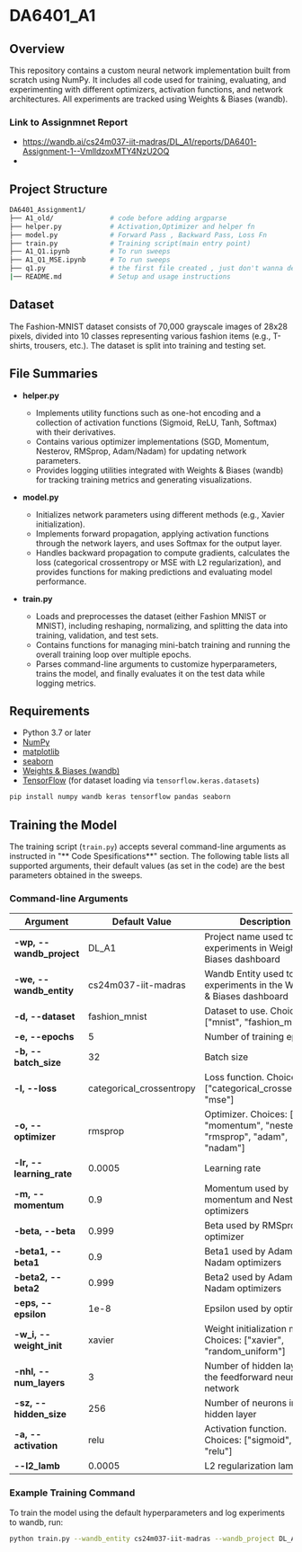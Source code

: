 # DA6401_A1

## Overview

This repository contains a custom neural network implementation built from scratch using NumPy. It includes all code used for training, evaluating, and experimenting with different optimizers, activation functions, and network architectures. All experiments are tracked using Weights & Biases (wandb).

### Link to Assignmnet Report
 - https://wandb.ai/cs24m037-iit-madras/DL_A1/reports/DA6401-Assignment-1--VmlldzoxMTY4NzU2OQ
 - 
## Project Structure
```bash
DA6401_Assignment1/
├── A1_old/              # code before adding argparse 
├── helper.py            # Activation,Optimizer and helper fn
├── model.py             # Forward Pass , Backward Pass, Loss Fn
├── train.py             # Training script(main entry point)
├── A1_Q1.ipynb          # To run sweeps
├── A1_Q1_MSE.ipynb      # To run sweeps
├── q1.py                # the first file created , just don't wanna delete it ! :)
|── README.md            # Setup and usage instructions
```

## Dataset
The Fashion-MNIST dataset consists of 70,000 grayscale images of 28x28 pixels, divided into 10 classes representing various fashion items (e.g., T-shirts, trousers, etc.). The dataset is split into training and testing set.

## File Summaries

- **helper.py**  
  - Implements utility functions such as one-hot encoding and a collection of activation functions (Sigmoid, ReLU, Tanh, Softmax) with their derivatives.
  - Contains various optimizer implementations (SGD, Momentum, Nesterov, RMSprop, Adam/Nadam) for updating network parameters.
  - Provides logging utilities integrated with Weights & Biases (wandb) for tracking training metrics and generating visualizations.

- **model.py**  
  - Initializes network parameters using different methods (e.g., Xavier initialization).
  - Implements forward propagation, applying activation functions through the network layers, and uses Softmax for the output layer.
  - Handles backward propagation to compute gradients, calculates the loss (categorical crossentropy or MSE with L2 regularization), and provides functions for making predictions and evaluating model performance.

- **train.py**  
  - Loads and preprocesses the dataset (either Fashion MNIST or MNIST), including reshaping, normalizing, and splitting the data into training, validation, and test sets.
  - Contains functions for managing mini-batch training and running the overall training loop over multiple epochs.
  - Parses command-line arguments to customize hyperparameters, trains the model, and finally evaluates it on the test data while logging metrics.




## Requirements

- Python 3.7 or later
- [NumPy](https://numpy.org/)
- [matplotlib](https://matplotlib.org/)
- [seaborn](https://seaborn.pydata.org/)
- [Weights & Biases (wandb)](https://wandb.ai/)
- [TensorFlow](https://www.tensorflow.org/) (for dataset loading via `tensorflow.keras.datasets`)

```bash
pip install numpy wandb keras tensorflow pandas seaborn
```

## Training the Model

The training script (`train.py`) accepts several command-line arguments as instructed in "** Code Spesifications**" section. The following table lists all supported arguments, their default values (as set in the code) are the best parameters obtained in the sweeps.

### Command-line Arguments

| Argument                  | Default Value              | Description                                                                      |
|---------------------------|----------------------------|----------------------------------------------------------------------------------|
| **-wp, --wandb_project**  | DL_A1                      | Project name used to track experiments in Weights & Biases dashboard             |
| **-we, --wandb_entity**   | cs24m037-iit-madras        | Wandb Entity used to track experiments in the Weights & Biases dashboard         |
| **-d, --dataset**         | fashion_mnist              | Dataset to use. Choices: ["mnist", "fashion_mnist"]                              |
| **-e, --epochs**          | 5                          | Number of training epochs                                                        |
| **-b, --batch_size**      | 32                         | Batch size                                                                       |
| **-l, --loss**            | categorical_crossentropy   | Loss function. Choices: ["categorical_crossentropy", "mse"]                      |
| **-o, --optimizer**       | rmsprop                    | Optimizer. Choices: ["sgd", "momentum", "nesterov", "rmsprop", "adam", "nadam"]    |
| **-lr, --learning_rate**  | 0.0005                     | Learning rate                                                                    |
| **-m, --momentum**        | 0.9                        | Momentum used by momentum and Nesterov optimizers                                |
| **-beta, --beta**         | 0.999                      | Beta used by RMSprop optimizer                                                   |
| **-beta1, --beta1**       | 0.9                        | Beta1 used by Adam and Nadam optimizers                                          |
| **-beta2, --beta2**       | 0.999                      | Beta2 used by Adam and Nadam optimizers                                          |
| **-eps, --epsilon**       | 1e-8                       | Epsilon used by optimizers                                                       |
| **-w_i, --weight_init**   | xavier                     | Weight initialization method. Choices: ["xavier", "random_uniform"]|
| **-nhl, --num_layers**    | 3                          | Number of hidden layers in the feedforward neural network                        |
| **-sz, --hidden_size**    | 256                        | Number of neurons in each hidden layer                                           |
| **-a, --activation**      | relu                       | Activation function. Choices: ["sigmoid", "tanh", "relu"]            |
| **--l2_lamb**             | 0.0005                     | L2 regularization lambda                                                         |

### Example Training Command

To train the model using the default hyperparameters and log experiments to wandb, run:

```bash
python train.py --wandb_entity cs24m037-iit-madras --wandb_project DL_A1
